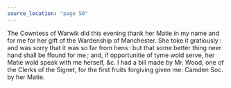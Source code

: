 ```yaml
---
source_location: "page 50"
---
```

The Cowntess of Warwik did this evening thank her Matie in my name and for me
for her gift of the Wardenship of Manchester. She toke it gratiously : and was
sorry that it was so far from hens : but that some better thing neer hand shall
be ffound for me ; and, if opportunitie of tyme wold serve, her Matie wold
speak with me herself, &c. I had a bill made by Mr. Wood, one of the Clerks of
the Signet, for the first fruits forgiving given me: Camden Soc. by her Matie.
